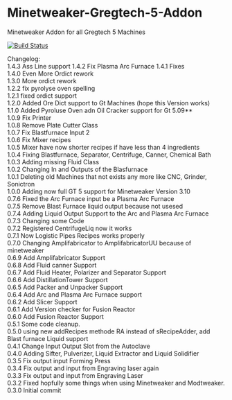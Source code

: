 # Minetweaker-Gregtech-5-Addon
Minetweaker Addon for all Gregtech 5 Machines

[![Build Status](http://jenkins.usrv.de:8081/buildStatus/icon?job=Minetweaker-Gregtech-5-Addon)](http://jenkins.usrv.de:8081/job/Minetweaker-Gregtech-5-Addon/)

Changelog:<BR>
1.4.3 Ass Line support
1.4.2 Fix Plasma Arc Furnace
1.4.1 Fixes<BR>
1.4.0 Even More Ordict rework<BR>
1.3.0 More ordict rework<BR>
1.2.2 fix pyrolyse oven spelling<BR>
1.2.1 fixed ordict support<BR>
1.2.0 Added Ore Dict support to Gt Machines (hope this Version works)<BR>
1.1.0 Added Pyroluse Oven adn Oil Cracker support for Gt 5.09**<BR>
1.0.9 Fix Printer<BR>
1.0.8 Remove Plate Cutter Class<BR>
1.0.7 Fix Blastfurnace Input 2<BR>
1.0.6 Fix Mixer recipes<BR>
1.0.5 Mixer have now shorter recipes if have less than 4 ingredients<BR>
1.0.4 Fixing Blastfurnace, Separator, Centrifuge, Canner, Chemical Bath<BR>
1.0.3 Adding missing Fluid Class<BR>
1.0.2 Changing In and Outputs of the Blasfurnace<BR>
1.0.1 Deleting old Machines that not exists any more like CNC, Grinder, Sonictron<BR>
1.0.0 Adding now full GT 5 support for Minetweaker Version 3.10<BR>
0.7.6 Fixed the Arc Furnace input be a Plasma Arc Furnace<BR>
0.7.5 Remove Blast Furnace liquid output because not usesed<BR>
0.7.4 Adding Liquid Output Support to the Arc and Plasma Arc Furnace<BR>
0.7.3 Changing some Code<BR>
0.7.2 Registered CentrifugeLiq now it works<BR>
0.7.1 Now Logistic Pipes Recipes works properly<BR>
0.7.0 Changing Amplifabricator to AmplifabricatorUU because of minetweaker<BR>
0.6.9 Add Amplifabricator Support<BR>
0.6.8 Add Fluid canner Support<BR>
0.6.7 Add Fluid Heater, Polarizer and Separator Support<BR>
0.6.6 Add DistillationTower Support<BR>
0.6.5 Add Packer and Unpacker Support<BR>
0.6.4 Add Arc and Plasma Arc Furnace support<BR>
0.6.2 Add Slicer Support<BR>
0.6.1 Add Version checker for Fusion Reactor<BR>
0.6.0 Add Fusion Reactor Support<BR>
0.5.1 Some code cleanup.<BR>
0.5.0 using new addRecipes methode RA instead of sRecipeAdder, add Blast furnace Liquid support<BR>
0.4.1 Change Input Output Slot from the Autoclave<BR>
0.4.0 Adding Sifter, Pulverizer, Liquid Extractor and Liquid Solidifier<BR>
0.3.5 Fix output input Forming Press<BR>
0.3.4 Fix output and input from Engraving laser again<BR>
0.3.3 Fix output and input from Engraving Laser<BR>
0.3.2 Fixed hopfully some things when using Minetweaker and Modtweaker.<BR>
0.3.0 Initial commit <BR>

